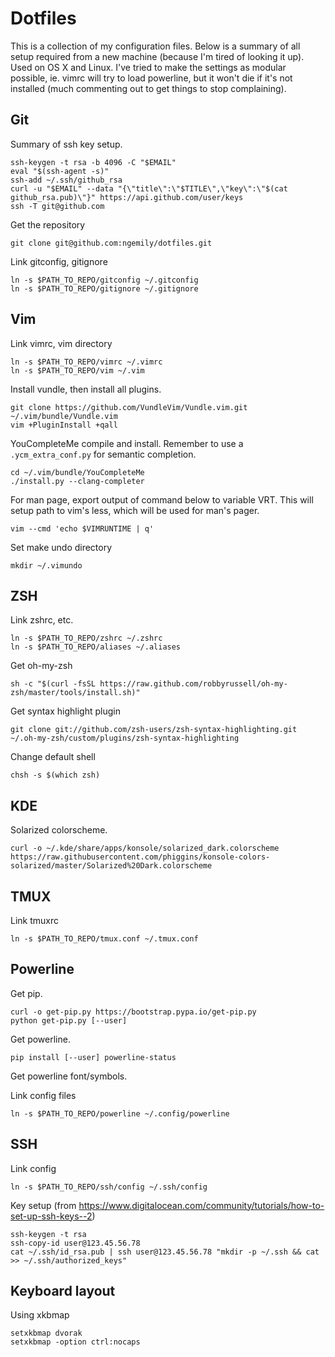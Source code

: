 Dotfiles
========

This is a collection of my configuration files.  Below is a summary of all setup
required from a new machine (because I'm tired of looking it up).  Used on OS X
and Linux.  I've tried to make the settings as modular possible, ie. vimrc will
try to load powerline, but it won't die if it's not installed (much commenting
out to get things to stop complaining).

Git
---

Summary of ssh key setup.

    ssh-keygen -t rsa -b 4096 -C "$EMAIL"
    eval "$(ssh-agent -s)"
    ssh-add ~/.ssh/github_rsa
    curl -u "$EMAIL" --data "{\"title\":\"$TITLE\",\"key\":\"$(cat github_rsa.pub)\"}" https://api.github.com/user/keys
    ssh -T git@github.com

Get the repository

    git clone git@github.com:ngemily/dotfiles.git

Link gitconfig, gitignore

    ln -s $PATH_TO_REPO/gitconfig ~/.gitconfig
    ln -s $PATH_TO_REPO/gitignore ~/.gitignore

Vim 
---

Link vimrc, vim directory

    ln -s $PATH_TO_REPO/vimrc ~/.vimrc
    ln -s $PATH_TO_REPO/vim ~/.vim

Install vundle, then install all plugins.

    git clone https://github.com/VundleVim/Vundle.vim.git ~/.vim/bundle/Vundle.vim
    vim +PluginInstall +qall

YouCompleteMe compile and install.  Remember to use a `.ycm_extra_conf.py` for
semantic completion.

    cd ~/.vim/bundle/YouCompleteMe
    ./install.py --clang-completer

For man page, export output of command below to variable VRT. This will setup
path to vim's less, which will be used for man's pager.

    vim --cmd 'echo $VIMRUNTIME | q'

Set make undo directory

    mkdir ~/.vimundo


ZSH
---
Link zshrc, etc.

    ln -s $PATH_TO_REPO/zshrc ~/.zshrc
    ln -s $PATH_TO_REPO/aliases ~/.aliases

Get oh-my-zsh

    sh -c "$(curl -fsSL https://raw.github.com/robbyrussell/oh-my-zsh/master/tools/install.sh)"

Get syntax highlight plugin

    git clone git://github.com/zsh-users/zsh-syntax-highlighting.git ~/.oh-my-zsh/custom/plugins/zsh-syntax-highlighting

Change default shell
    
    chsh -s $(which zsh)

KDE
---
Solarized colorscheme.

    curl -o ~/.kde/share/apps/konsole/solarized_dark.colorscheme https://raw.githubusercontent.com/phiggins/konsole-colors-solarized/master/Solarized%20Dark.colorscheme

TMUX
----
Link tmuxrc

    ln -s $PATH_TO_REPO/tmux.conf ~/.tmux.conf

Powerline
---------

Get pip.

    curl -o get-pip.py https://bootstrap.pypa.io/get-pip.py
    python get-pip.py [--user]

Get powerline.
    
    pip install [--user] powerline-status

Get powerline font/symbols.

Link config files

    ln -s $PATH_TO_REPO/powerline ~/.config/powerline

SSH
---

Link config

    ln -s $PATH_TO_REPO/ssh/config ~/.ssh/config

Key setup (from https://www.digitalocean.com/community/tutorials/how-to-set-up-ssh-keys--2)

    ssh-keygen -t rsa
    ssh-copy-id user@123.45.56.78
    cat ~/.ssh/id_rsa.pub | ssh user@123.45.56.78 "mkdir -p ~/.ssh && cat >> ~/.ssh/authorized_keys"

Keyboard layout
---------------
Using xkbmap

    setxkbmap dvorak
    setxkbmap -option ctrl:nocaps
